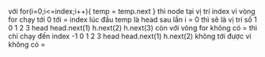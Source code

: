 với for(i=0;i<=index;i++){
temp = temp.next
}
thì node tại vị trí index vì vòng for chạy tới 0 tới =  index 
lúc đầu temp là head sau lần i = 0 thì sẽ là vị trí số 1 
0           1           2              3
head    head.next(1)       h.next(2)   h.next(3)
còn với vòng for không có = thì chỉ chạy đến index -1
0           1           2              3
head    head.next(1)       h.next(2)   không tới được vì không có =
